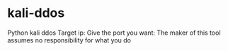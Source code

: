 # kali-ddos
Python kali ddos
Target ip:
Give the port you want:
The maker of this tool assumes no responsibility for what you do
